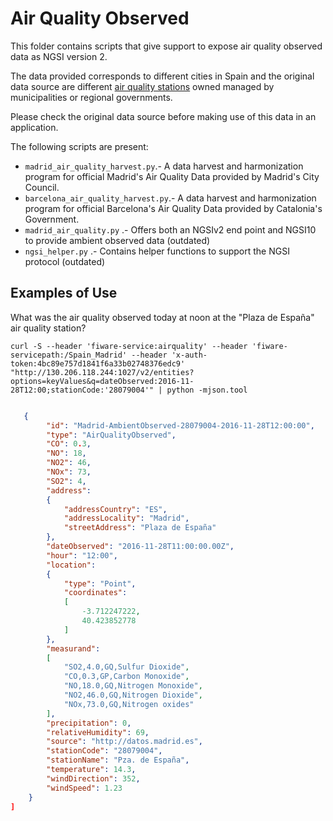 # Air Quality Observed

This folder contains scripts that give support to expose air quality observed data as NGSI version 2.

The data provided corresponds to different cities in Spain and the original data source are different  [air quality stations](../PointOfInterest/AirQualityStation) owned managed by municipalities or regional governments.

Please check the original data source before making use of this data in an application. 

The following scripts are present:

* `madrid_air_quality_harvest.py`.- A data harvest and harmonization program for official Madrid's Air Quality Data provided
by Madrid's City Council.
* `barcelona_air_quality_harvest.py`.- A data harvest and harmonization program for official Barcelona's Air Quality Data 
provided by Catalonia's Government.
* `madrid_air_quality.py` .- Offers both an NGSIv2 end point and NGSI10 to provide ambient observed data (outdated)
* `ngsi_helper.py` .- Contains helper functions to support the NGSI protocol (outdated)

## Examples of Use

What was the air quality observed today at noon at the "Plaza de España" air quality station?

```
curl -S --header 'fiware-service:airquality' --header 'fiware-servicepath:/Spain_Madrid' --header 'x-auth-token:4bc89e757d1841f6a33b02748376edc9' "http://130.206.118.244:1027/v2/entities?options=keyValues&q=dateObserved:2016-11-28T12:00;stationCode:'28079004'" | python -mjson.tool
```

```json

   {
        "id": "Madrid-AmbientObserved-28079004-2016-11-28T12:00:00",
        "type": "AirQualityObserved",
        "CO": 0.3,
        "NO": 18,
        "NO2": 46,
        "NOx": 73,
        "SO2": 4,
        "address":
        {
            "addressCountry": "ES",
            "addressLocality": "Madrid",
            "streetAddress": "Plaza de España"
        },
        "dateObserved": "2016-11-28T11:00:00.00Z",
        "hour": "12:00",
        "location":
        {
            "type": "Point",
            "coordinates":
            [
                -3.712247222,
                40.423852778
            ]
        },
        "measurand":
        [
            "SO2,4.0,GQ,Sulfur Dioxide",
            "CO,0.3,GP,Carbon Monoxide",
            "NO,18.0,GQ,Nitrogen Monoxide",
            "NO2,46.0,GQ,Nitrogen Dioxide",
            "NOx,73.0,GQ,Nitrogen oxides"
        ],
        "precipitation": 0,
        "relativeHumidity": 69,
        "source": "http://datos.madrid.es",
        "stationCode": "28079004",
        "stationName": "Pza. de España",
        "temperature": 14.3,
        "windDirection": 352,
        "windSpeed": 1.23
    }
]
```
